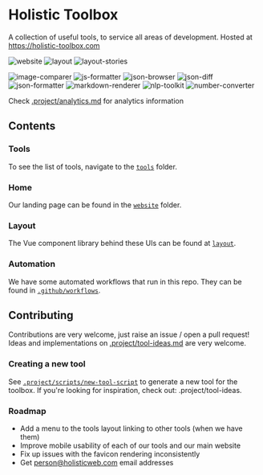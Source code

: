 # Holistic Toolbox
A collection of useful tools, to service all areas of development. Hosted at https://holistic-toolbox.com

![website](https://github.com/holistic-web/toolbox/workflows/deploy-website/badge.svg)
![layout](https://github.com/holistic-web/toolbox/workflows/publish-layout/badge.svg)
![layout-stories](https://github.com/holistic-web/toolbox/workflows/deploy-layout-stories/badge.svg)

![image-comparer](https://github.com/holistic-web/toolbox/workflows/deploy-tool-image-comparer/badge.svg)
![js-formatter](https://github.com/holistic-web/toolbox/workflows/deploy-tool-js-formatter/badge.svg)
![json-browser](https://github.com/holistic-web/toolbox/workflows/deploy-tool-json-browser/badge.svg)
![json-diff](https://github.com/holistic-web/toolbox/workflows/deploy-tool-json-diff/badge.svg)
![json-formatter](https://github.com/holistic-web/toolbox/workflows/deploy-tool-json-formatter/badge.svg)
![markdown-renderer](https://github.com/holistic-web/toolbox/workflows/deploy-tool-markdown-renderer/badge.svg)
![nlp-toolkit](https://github.com/holistic-web/toolbox/workflows/deploy-tool-nlp-toolkit/badge.svg)
![number-converter](https://github.com/holistic-web/toolbox/workflows/deploy-tool-number-converter/badge.svg)

Check [.project/analytics.md](/.project/analytics.md) for analytics information

## Contents

### Tools
To see the list of tools, navigate to the [`tools`](/tools) folder.

### Home
Our landing page can be found in the [`website`](/website) folder.

### Layout
The Vue component library behind these UIs can be found at [`layout`](/layout).

### Automation
We have some automated workflows that run in this repo. They can be found in [`.github/workflows`](/.github/workflows).

## Contributing
Contributions are very welcome, just raise an issue / open a pull request! Ideas and implementations on [.project/tool-ideas.md](/.project/tool-ideas.md) are very welcome.


### Creating a new tool
See [`.project/scripts/new-tool-script`](.project/scripts/new-tool-script) to generate a new tool for the toolbox. If you're looking for inspiration, check out: .project/tool-ideas.

### Roadmap
- Add a menu to the tools layout linking to other tools (when we have them)
- Improve mobile usability of each of our tools and our main website
- Fix up issues with the favicon rendering inconsistently
- Get person@holisticweb.com email addresses
